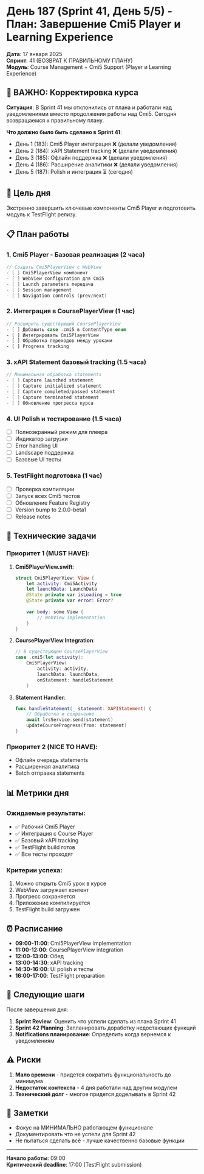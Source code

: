 # День 187 (Sprint 41, День 5/5) - План: Завершение Cmi5 Player и Learning Experience

**Дата**: 17 января 2025  
**Спринт**: 41 (ВОЗВРАТ К ПРАВИЛЬНОМУ ПЛАНУ)  
**Модуль**: Course Management + Cmi5 Support (Player и Learning Experience)

## 🚨 ВАЖНО: Корректировка курса

**Ситуация**: В Sprint 41 мы отклонились от плана и работали над уведомлениями вместо продолжения работы над Cmi5. Сегодня возвращаемся к правильному плану.

**Что должно было быть сделано в Sprint 41**:
- День 1 (183): Cmi5 Player интеграция ❌ (делали уведомления)
- День 2 (184): xAPI Statement tracking ❌ (делали уведомления)
- День 3 (185): Офлайн поддержка ❌ (делали уведомления) 
- День 4 (186): Расширение аналитики ❌ (делали уведомления)
- День 5 (187): Polish и интеграция ⏳ (сегодня)

## 🎯 Цель дня

Экстренно завершить ключевые компоненты Cmi5 Player и подготовить модуль к TestFlight релизу.

## 📋 План работы

### 1. Cmi5 Player - Базовая реализация (2 часа)
```swift
// Создать Cmi5PlayerView с WebView
- [ ] Cmi5PlayerView компонент
- [ ] WebView configuration для Cmi5
- [ ] Launch parameters передача
- [ ] Session management
- [ ] Navigation controls (prev/next)
```

### 2. Интеграция в CoursePlayerView (1 час)
```swift
// Расширить существующий CoursePlayerView
- [ ] Добавить case .cmi5 в ContentType enum
- [ ] Интегрировать Cmi5PlayerView
- [ ] Обработка переходов между уроками
- [ ] Progress tracking
```

### 3. xAPI Statement базовый tracking (1.5 часа)
```swift
// Минимальная обработка statements
- [ ] Capture launched statement
- [ ] Capture initialized statement
- [ ] Capture completed/passed statement
- [ ] Capture terminated statement
- [ ] Обновление прогресса курса
```

### 4. UI Polish и тестирование (1.5 часа)
- [ ] Полноэкранный режим для плеера
- [ ] Индикатор загрузки
- [ ] Error handling UI
- [ ] Landscape поддержка
- [ ] Базовые UI тесты

### 5. TestFlight подготовка (1 час)
- [ ] Проверка компиляции
- [ ] Запуск всех Cmi5 тестов
- [ ] Обновление Feature Registry
- [ ] Version bump to 2.0.0-beta1
- [ ] Release notes

## 🔧 Технические задачи

### Приоритет 1 (MUST HAVE):
1. **Cmi5PlayerView.swift**:
   ```swift
   struct Cmi5PlayerView: View {
       let activity: Cmi5Activity
       let launchData: LaunchData
       @State private var isLoading = true
       @State private var error: Error?
       
       var body: some View {
           // WebView implementation
       }
   }
   ```

2. **CoursePlayerView Integration**:
   ```swift
   // В существующем CoursePlayerView
   case .cmi5(let activity):
       Cmi5PlayerView(
           activity: activity,
           launchData: launchData,
           onStatement: handleStatement
       )
   ```

3. **Statement Handler**:
   ```swift
   func handleStatement(_ statement: XAPIStatement) {
       // Обработка и сохранение
       await lrsService.send(statement)
       updateCourseProgress(from: statement)
   }
   ```

### Приоритет 2 (NICE TO HAVE):
- Офлайн очередь statements
- Расширенная аналитика
- Batch отправка statements

## 📊 Метрики дня

### Ожидаемые результаты:
- ✅ Рабочий Cmi5 Player
- ✅ Интеграция с Course Player
- ✅ Базовый xAPI tracking
- ✅ TestFlight build готов
- ✅ Все тесты проходят

### Критерии успеха:
1. Можно открыть Cmi5 урок в курсе
2. WebView загружает контент
3. Прогресс сохраняется
4. Приложение компилируется
5. TestFlight build загружен

## ⏰ Расписание

- **09:00-11:00**: Cmi5PlayerView implementation
- **11:00-12:00**: CoursePlayerView integration
- **12:00-13:00**: Обед
- **13:00-14:30**: xAPI tracking
- **14:30-16:00**: UI polish и тесты
- **16:00-17:00**: TestFlight preparation

## 🚀 Следующие шаги

После завершения дня:
1. **Sprint Review**: Оценить что успели сделать из плана Sprint 41
2. **Sprint 42 Planning**: Запланировать доработку недостающих функций
3. **Notifications планирование**: Определить когда вернемся к уведомлениям

## ⚠️ Риски

1. **Мало времени** - придется сократить функциональность до минимума
2. **Недостаток контекста** - 4 дня работали над другим модулем
3. **Технический долг** - многое придется доделывать в Sprint 42

## 📝 Заметки

- Фокус на МИНИМАЛЬНО работающем функционале
- Документировать что не успели для Sprint 42
- Не пытаться сделать всё - лучше качественно базовые функции

---

**Начало работы**: 09:00  
**Критический deadline**: 17:00 (TestFlight submission) 